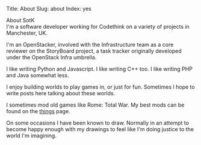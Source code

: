 Title: About
Slug: about
Index: yes

<div class="header">
  About SotK
</div>

<section class="card-static" markdown="1">
  I'm a software developer working for Codethink on a variety of projects
  in Manchester, UK.

  I'm an OpenStacker,
  involved with the Infrastructure team as a core reviewer on the
  StoryBoard project,
  a task tracker originally developed under the OpenStack Infra umbrella.

  I like writing Python and Javascript.
  I like writing C++ too.
  I like writing PHP and Java somewhat less.
</section>

<section class="card-static" markdown="1">
  I enjoy building worlds to play games in,
  or just for fun.
  Sometimes I hope to write posts here talking about these worlds.

  I sometimes mod old games like Rome: Total War.
  My best mods can be found on the [things](/things) page.

  On some occasions I have been known to draw.
  Normally in an attempt to become happy enough with my drawings
  to feel like I'm doing justice to the world I'm imagining.
</section>
